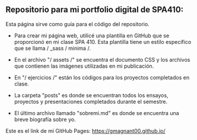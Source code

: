 ## Repositorio para mi portfolio digital de SPA410: 

Esta página sirve como guía para el código del repositorio.

* Para crear mi página web, utilicé una plantilla en GitHub que se proporcionó en mi clase SPA 410. Esta plantilla tiene un estilo específico que se llama / _sass / minima /.

* En el archivo "/ assets /" se encuentra el documento CSS y los archivos que contienen las imágenes utilizadas en mi publicación.

* En "/ ejercicios /"  están los códigos para los proyectos completados en clase.

* La carpeta "posts" es donde se encuentran todos los ensayos, proyectos y presentaciones completados durante el semestre.

* El último archivo llamado "sobremi.md" es donde se encuentra una breve biografía sobre yo.

Este es el link de mi GitHub Pages: 
https://gmagnant00.github.io/ 
